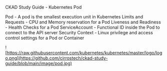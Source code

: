 CKAD Study Guide - Kubernetes Pod

Pod - A pod is the smallest execution unit in Kubernetes
Limits and Requests - CPU and Memory reservation for a Pod
Liveness and Readiness - Health Checks for a Pod
ServiceAccount - Functional ID inside the Pod to connect to the API server
Security Context - Linux privilege and access control settings for a Pod or Container

![https://raw.githubusercontent.com/kubernetes/kubernetes/master/logo/logo.png](https://github.com/cirrostech/ckad-study-guide/blob/main/image/pod.jpg)
